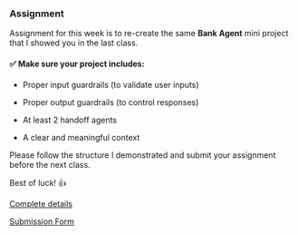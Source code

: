 ### Assignment

Assignment for this week is to re-create the same **Bank Agent** mini project that I showed you in the last class.

#### ✅ Make sure your project includes:

- Proper input guardrails (to validate user inputs)

- Proper output guardrails (to control responses)

- At least 2 handoff agents

- A clear and meaningful context

Please follow the structure I demonstrated and submit your assignment before the next class.

Best of luck! 👍

[Complete details](https://shorturl.at/HgYoO)

[Submission Form](https://forms.gle/T4AHNTgTCgHc4TZs5)
